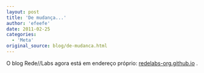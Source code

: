 ```yaml
---
layout: post
title: 'De mudança...'
author: 'efeefe'
date: 2011-02-25
categories:
  - 'Meta'
original_source: blog/de-mudanca.html
---
```


O blog Rede//Labs agora está em endereço próprio: [redelabs-org.github.io](https://redelabs-org.github.io/) .
